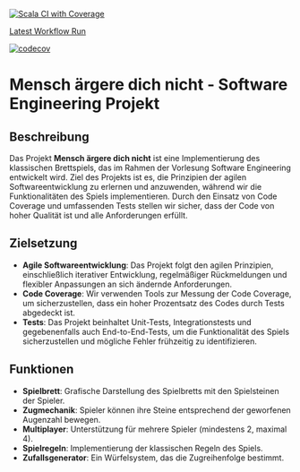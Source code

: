 [![Scala CI with Coverage](https://github.com/julius452/SoftwareEngineeringJJ/actions/workflows/build.yml/badge.svg)](https://github.com/julius452/SoftwareEngineeringJJ/actions/workflows/build.yml)

[Latest Workflow Run](https://github.com/julius452/SoftwareEngineeringJJ/actions)

[![codecov](https://codecov.io/github/julius452/SoftwareEngineeringJJ/graph/badge.svg?token=1RD2DIMUZK)](https://codecov.io/github/julius452/SoftwareEngineeringJJ)

# Mensch ärgere dich nicht - Software Engineering Projekt

## Beschreibung

Das Projekt **Mensch ärgere dich nicht** ist eine Implementierung des klassischen Brettspiels, das im Rahmen der Vorlesung Software Engineering entwickelt wird. 
Ziel des Projekts ist es, die Prinzipien der agilen Softwareentwicklung zu erlernen und anzuwenden, während wir die Funktionalitäten des Spiels implementieren. 
Durch den Einsatz von Code Coverage und umfassenden Tests stellen wir sicher, dass der Code von hoher Qualität ist und alle Anforderungen erfüllt.

## Zielsetzung

- **Agile Softwareentwicklung**: Das Projekt folgt den agilen Prinzipien, einschließlich iterativer Entwicklung, regelmäßiger Rückmeldungen und flexibler Anpassungen an sich ändernde Anforderungen.
- **Code Coverage**: Wir verwenden Tools zur Messung der Code Coverage, um sicherzustellen, dass ein hoher Prozentsatz des Codes durch Tests abgedeckt ist.
- **Tests**: Das Projekt beinhaltet Unit-Tests, Integrationstests und gegebenenfalls auch End-to-End-Tests, um die Funktionalität des Spiels sicherzustellen und mögliche Fehler frühzeitig zu identifizieren.

## Funktionen

- **Spielbrett**: Grafische Darstellung des Spielbretts mit den Spielsteinen der Spieler.
- **Zugmechanik**: Spieler können ihre Steine entsprechend der geworfenen Augenzahl bewegen.
- **Multiplayer**: Unterstützung für mehrere Spieler (mindestens 2, maximal 4).
- **Spielregeln**: Implementierung der klassischen Regeln des Spiels.
- **Zufallsgenerator**: Ein Würfelsystem, das die Zugreihenfolge bestimmt.
